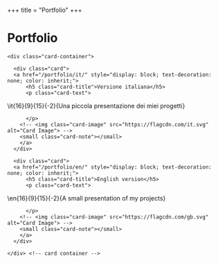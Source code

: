 +++
title = "Portfolio"
+++

# Portfolio
<!-- Una piccola presentazione della mia "carriera".
~~~ 
<p style="font-size: 20px;"><img src="https://flagcdn.com/it.svg" style="
  width: 5%; 
  display: inline; 
  float: left;
  align: center;
  margin-right: 15px;
  margin-bottom: 0px;" alt="italian"/> 
~~~  
Un piccolo test
~~~ 
</p>
<div style="clear: both;"> </div>
~~~  -->

~~~ 
<div class="card-container">
~~~
<!-- \card{
    /activity/project_euler}{
        Problemi del progetto Eulero}{
            Una raccolta di storiche challenge da risolvere per metodi matematici (scervellandosi in vari modi) o informatici (scrivendo dell'opportuno codice). Sono più di 900 problemi quindi ci sarà molto materiale con cui cimentarsi.}{
                /assets/img/peuler2.jpg}{} -->
~~~ 
  <div class="card">
  <a href="/portfolio/it/" style="display: block; text-decoration: none; color: inherit;">
      <h5 class="card-title">Versione italiana</h5>
      <p class="card-text">
~~~ 
\it{16}{9}{15}{-2}{Una piccola presentazione dei miei progetti} 
~~~
      </p>
    <!-- <img class="card-image" src="https://flagcdn.com/it.svg" alt="Card Image"> -->
    <small class="card-note"></small>
    </a>
  </div>
~~~ 
~~~ 
  <div class="card">
  <a href="/portfolio/en/" style="display: block; text-decoration: none; color: inherit;">
      <h5 class="card-title">English version</h5>
      <p class="card-text">
~~~ 
\en{16}{9}{15}{-2}{A small presentation of my projects}
~~~
      </p>
    <!-- <img class="card-image" src="https://flagcdn.com/gb.svg" alt="Card Image"> -->
    <small class="card-note"></small>
    </a>
  </div>
~~~
<!--  -->
<!--  -->
<!--  -->
~~~ 
</div> <!-- card container -->
~~~ 
